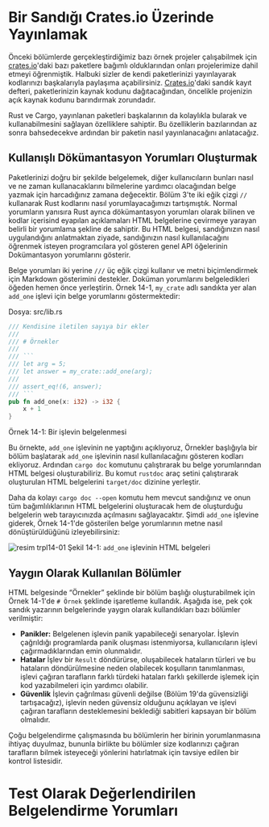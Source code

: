 # Bir Sandığı Crates.io Üzerinde Yayınlamak
Önceki bölümlerde gerçekleştirdiğimiz bazı örnek projeler çalışabilmek için [crates.io](https://crates.io/)'daki bazı paketlere bağımlı olduklarından onları projelerimize dahil etmeyi öğrenmiştik. Halbuki sizler de kendi paketlerinizi yayınlayarak kodlarınızı başkalarıyla paylaşıma açabilirsiniz. [Crates.io](https://crates.io/)'daki sandık kayıt defteri, paketlerinizin kaynak kodunu dağıtacağından, öncelikle projenizin açık kaynak kodunu barındırmak zorundadır.

Rust ve Cargo, yayınlanan paketleri başkalarının da kolaylıkla bularak ve kullanabilmesini sağlayan özelliklere sahiptir. Bu özelliklerin bazılarından az sonra bahsedecekve ardından bir paketin nasıl yayınlanacağını anlatacağız.

## Kullanışlı Dökümantasyon Yorumları Oluşturmak
Paketlerinizi doğru bir şekilde belgelemek, diğer kullanıcıların bunları nasıl ve ne zaman kullanacaklarını bilmelerine yardımcı olacağından belge yazmak için harcadığınız zamana değecektir. Bölüm 3'te iki eğik çizgi `//` kullanarak Rust kodlarını nasıl yorumlayacağımızı tartışmıştık. Normal yorumların yanısıra Rust ayrıca dökümantasyon yorumları olarak bilinen ve kodlar içerisind eyapılan açıklamaları HTML belgelerine çevirmeye yarayan belirli bir yorumlama şekline de sahiptir. Bu HTML belgesi, sandığınızın nasıl uygulandığını anlatmaktan ziyade, sandığınızın nasıl kullanılacağını öğrenmek isteyen programcılara yol gösteren genel API öğelerinin Dokümantasyon yorumlarını gösterir. 

Belge yorumları iki yerine `///` üç eğik çizgi kullanır ve metni biçimlendirmek için Markdown gösterimini destekler. Doküman yorumlarını belgeledikleri öğeden hemen önce yerleştirin. Örnek 14-1, `my_crate` adlı sandıkta yer alan `add_one` işlevi için belge yorumlarını göstermektedir:

Dosya: src/lib.rs
```Rust
/// Kendisine iletilen sayıya bir ekler
///
/// # Örnekler
///
/// ```
/// let arg = 5;
/// let answer = my_crate::add_one(arg);
///
/// assert_eq!(6, answer);
/// ```
pub fn add_one(x: i32) -> i32 {
    x + 1
}
````
Örnek 14-1: Bir işlevin belgelenmesi

Bu örnekte, `add_one` işlevinin ne yaptığını açıklıyoruz, Örnekler başlığıyla bir bölüm başlatarak `add_one` işlevinin nasıl kullanılacağını gösteren kodları ekliyoruz. Ardından `cargo doc` komutunu çalıştırarak bu belge yorumlarından HTML belgesi oluşturabiliriz. Bu komut `rustdoc` araç setini çalıştırarak oluşturulan HTML belgelerini `target/doc` dizinine yerleştir.

Daha da kolayı `cargo doc --open` komutu hem mevcut sandığınız ve onun tüm bağımlılıklarının HTML belgelerini oluşturacak hem de oluşturduğu belgelerin web tarayıcınızda açılmasını sağlayacaktır. Şimdi `add_one` işlevine giderek, Örnek 14-1'de gösterilen belge yorumlarının metne nasıl dönüştürüldüğünü izleyebilirsiniz: 

![resim trpl14-01](https://github.com/rust-lang-tr/dokuman/blob/master/ceviriler/trpl14-01.png)
Şekil 14-1: `add_one` işlevinin HTML belgeleri

## Yaygın Olarak Kullanılan Bölümler
HTML belgesinde “Örnekler” şeklinde bir bölüm başlığı oluşturabilmek için Örnek 14-1'de `# Örnek` şeklinde işaretleme kullandık. Aşağıda ise, pek çok sandık yazarının belgelerinde yaygın olarak kullandıkları bazı bölümler verilmiştir:
  * **Panikler:** Belgelenen işlevin panik yapabileceği senaryolar. İşlevin çağrıldığı programlarda panik oluşması istenmiyorsa, kullanıcıların işlevi çağırmadıklarından emin olunmalıdır. 
  * **Hatalar** İşlev bir `Result` döndürürse, oluşabilecek hataların türleri ve bu hataların döndürülmesine neden olabilecek koşulların tanımlanması, işlevi çağıran tarafların farklı türdeki hataları farklı şekillerde işlemek için kod yazabilmeleri için yardımcı olabilir.
  * **Güvenlik** İşlevin çağrılması güvenli değilse (Bölüm 19'da güvensizliği tartışacağız), işlevin neden güvensiz olduğunu açıklayan ve işlevi çağıran tarafların desteklemesini beklediği sabitleri kapsayan bir bölüm olmalıdır.

Çoğu belgelendirme çalışmasında bu bölümlerin her birinin yorumlanmasına ihtiyaç duyulmaz, bununla birlikte bu bölümler size kodlarınızı çağıran tarafların bilmek isteyeceği yönlerini hatırlatmak için tavsiye edilen bir kontrol listesidir.

# Test Olarak Değerlendirilen Belgelendirme Yorumları
